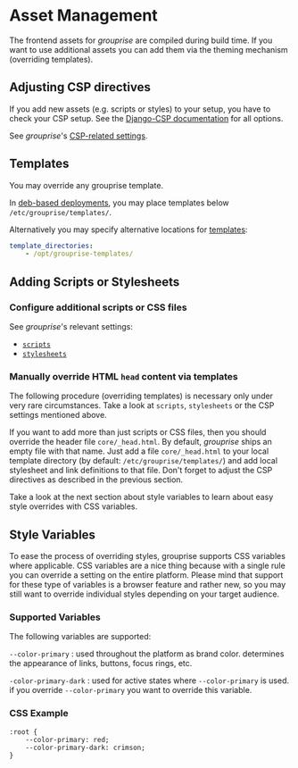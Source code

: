 # Asset Management

The frontend assets for *grouprise* are compiled during build time.
If you want to use additional assets you can add them via the theming mechanism (overriding templates).


## Adjusting CSP directives

If you add new assets (e.g. scripts or styles) to your setup, you have to check your CSP setup.
See the [Django-CSP documentation](https://django-csp.readthedocs.io/en/latest/configuration.html) for all options.

See *grouprise*'s [CSP-related settings](/administration/configuration/options.html#content-security-policy-csp).


## Templates

You may override any grouprise template.

In [deb-based deployments](/deployment/deb), you may place templates below `/etc/grouprise/templates/`.

Alternatively you may specify alternative locations for [templates](options.html#template-directories):
```yaml
template_directories:
    - /opt/grouprise-templates/
```


## Adding Scripts or Stylesheets

### Configure additional scripts or CSS files

See *grouprise*'s relevant settings:

* [`scripts`](/administration/configuration/options.html#scripts)
* [`stylesheets`](/administration/configuration/options.html#stylesheets)


### Manually override HTML `head` content via templates

The following procedure (overriding templates) is necessary only under very rare circumstances.
Take a look at `scripts`, `stylesheets` or the CSP settings mentioned above.

If you want to add more than just scripts or CSS files, then you should override the header file `core/_head.html`.
By default, *grouprise* ships an empty file with that name.
Just add a file `core/_head.html` to your local template directory (by default: `/etc/grouprise/templates/`) and add local stylesheet and link definitions to that file.
Don't forget to adjust the CSP directives as described in the previous section.

Take a look at the next section about style variables to learn about easy style overrides with CSS variables.


## Style Variables

To ease the process of overriding styles, grouprise supports CSS variables where applicable. CSS variables are a nice thing because with a single rule you can override a setting on the entire platform. Please mind that support for these type of variables is a browser feature and rather new, so you may still want to override individual styles depending on your target audience.

### Supported Variables

The following variables are supported:

`--color-primary`
 : used throughout the platform as brand color. determines the appearance of links, buttons, focus rings, etc.

`-color-primary-dark`
 : used for active states where `--color-primary` is used. if you override `--color-primary` you want to override this variable.

### CSS Example

```
:root {
    --color-primary: red;
    --color-primary-dark: crimson;
}
```
